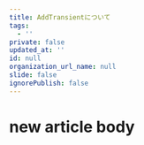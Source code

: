 ```yaml
---
title: AddTransientについて
tags:
  - ''
private: false
updated_at: ''
id: null
organization_url_name: null
slide: false
ignorePublish: false
---
```

# new article body
